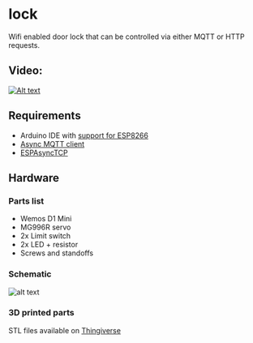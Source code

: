 # lock

Wifi enabled door lock that can be controlled via either MQTT or HTTP requests.

## Video:
[![Alt text](https://img.youtube.com/vi/oReezruJR1E/0.jpg)](https://www.youtube.com/watch?v=oReezruJR1E)

## Requirements
* Arduino IDE with [support for ESP8266](https://github.com/esp8266/Arduino)
* [Async MQTT client](https://github.com/marvinroger/async-mqtt-client)
* [ESPAsyncTCP](https://github.com/me-no-dev/ESPAsyncTCP)

## Hardware
### Parts list
* Wemos D1 Mini
* MG996R servo
* 2x Limit switch
* 2x LED + resistor
* Screws and standoffs

### Schematic
![alt text](https://moreillon.duckdns.org/projects/iot/images/lock_schematic.png)

### 3D printed parts
STL files available on [Thingiverse](https://www.thingiverse.com/thing:2462482)


